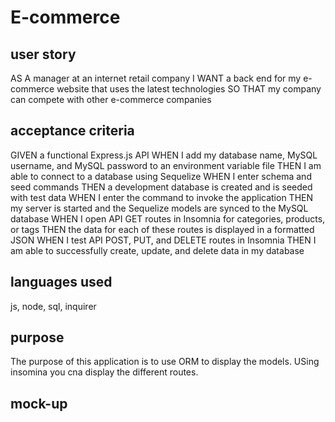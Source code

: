 # E-commerce 

## user story
AS A manager at an internet retail company
I WANT a back end for my e-commerce website that uses the latest technologies
SO THAT my company can compete with other e-commerce companies

## acceptance criteria
GIVEN a functional Express.js API
WHEN I add my database name, MySQL username, and MySQL password to an environment variable file
THEN I am able to connect to a database using Sequelize
WHEN I enter schema and seed commands
THEN a development database is created and is seeded with test data
WHEN I enter the command to invoke the application
THEN my server is started and the Sequelize models are synced to the MySQL database
WHEN I open API GET routes in Insomnia for categories, products, or tags
THEN the data for each of these routes is displayed in a formatted JSON
WHEN I test API POST, PUT, and DELETE routes in Insomnia
THEN I am able to successfully create, update, and delete data in my database

## languages used
js, node, sql, inquirer

## purpose
The purpose of this application is to use ORM to display the models. USing insomina you cna display the different routes. 

## mock-up

##

